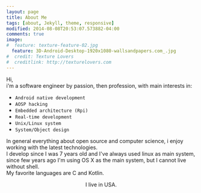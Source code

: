 ```yaml
---
layout: page
title: About Me
tags: [about, Jekyll, theme, responsive]
modified: 2014-08-08T20:53:07.573882-04:00
comments: true
image:
#  feature: texture-feature-02.jpg
  feature: 3D-Android-Desktop-1920x1080-wallsandpapers.com_.jpg
#  credit: Texture Lovers
#  creditlink: http://texturelovers.com
---
```


Hi,  
i'm a software engineer by passion, then profession, with main interests in:

* ```Android native development```
* ```AOSP hacking```
* ```Embedded architecture (Rpi)```
* ```Real-time development```
* ```Unix/Linux system```
* ```System/Object design```

In general everything about open source and computer science,
i enjoy working with the latest technologies.
<br/>
I develop since I was 7 years old and I've always used linux as main system, since 
few years ago I'm using OS X as the main system, but I cannot live without shell.
<br>
My favorite languages are C and Kotlin.

<div style='text-align: center'>I live in USA.</div>
